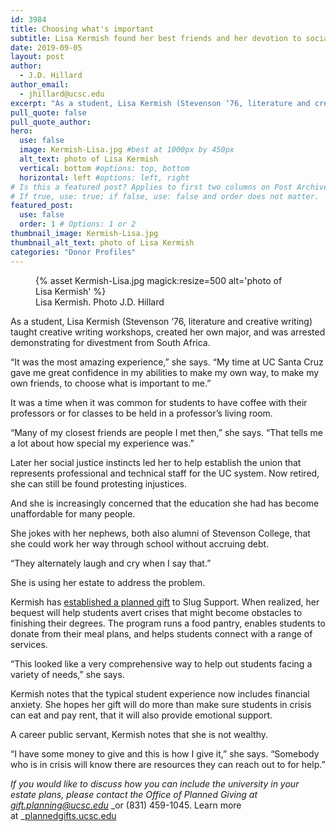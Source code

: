 ```yaml
---
id: 3984
title: Choosing what's important
subtitle: Lisa Kermish found her best friends and her devotion to social justice at UC Santa Cruz. Now she’s added Slug Support to her will.
date: 2019-09-05
layout: post
author:
  - J.D. Hillard
author_email:
  - jhillard@ucsc.edu
excerpt: "As a student, Lisa Kermish (Stevenson ‘76, literature and creative writing) taught creative writing workshops, created her own major, and was arrested demonstrating for divestment from South Africa."
pull_quote: false
pull_quote_author:
hero:
  use: false
  image: Kermish-Lisa.jpg #best at 1000px by 450px
  alt_text: photo of Lisa Kermish
  vertical: bottom #options: top, bottom
  horizontal: left #options: left, right
# Is this a featured post? Applies to first two columns on Post Archive Page.
# If true, use: true; if false, use: false and order does not matter.
featured_post:
  use: false
  order: 1 # Options: 1 or 2
thumbnail_image: Kermish-Lisa.jpg
thumbnail_alt_text: photo of Lisa Kermish
categories: "Donor Profiles"
---
```

<figure class="inline-image right">
{% asset Kermish-Lisa.jpg magick:resize=500 alt='photo of Lisa Kermish' %}
<figcaption>Lisa Kermish. Photo J.D. Hillard</figcaption></figure>

As a student, Lisa Kermish (Stevenson ‘76, literature and creative writing) taught creative writing workshops, created her own major, and was arrested demonstrating for divestment from South Africa.

“It was the most amazing experience,” she says. “My time at UC Santa Cruz gave me great confidence in my abilities to make my own way, to make my own friends, to choose what is important to me.”

It was a time when it was common for students to have coffee with their professors or for classes to be held in a professor’s living room.

“Many of my closest friends are people I met then,” she says. “That tells me a lot about how special my experience was.”

Later her social justice instincts led her to help establish the union that represents professional and technical staff for the UC system. Now retired, she can still be found protesting injustices.

And she is increasingly concerned that the education she had has become unaffordable for many people.

She jokes with her nephews, both also alumni of Stevenson College, that she could work her way through school without accruing debt.

“They alternately laugh and cry when I say that.”

She is using her estate to address the problem.

Kermish has [established a planned gift](http://plannedgifts.ucsc.edu) to Slug Support. When realized, her bequest will help students avert crises that might become obstacles to finishing their degrees. The program runs a food pantry, enables students to donate from their meal plans, and helps students connect with a range of services.

“This looked like a very comprehensive way to help out students facing a variety of needs,” she says.

Kermish notes that the typical student experience now includes financial anxiety. She hopes her gift will do more than make sure students in crisis can eat and pay rent, that it will also provide emotional support.

A career public servant, Kermish notes that she is not wealthy.

“I have some money to give and this is how I give it,” she says. “Somebody who is in crisis will know there are resources they can reach out to for help.”

_If you would like to discuss how you can include the university in your estate plans, please contact the Office of Planned Giving at_ [_gift.planning@ucsc.edu_](mailto:gift.planning@ucsc.edu) _or (831) 459-1045. Learn more at _[plannedgifts.ucsc.edu](plannedgifts@ucsc.edu)
